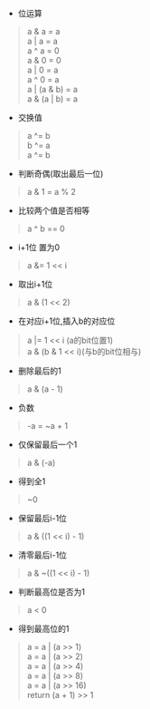 * 位运算
> a & a = a <br>
> a | a = a <br>
> a ^ a = 0 <br>
> a & 0 = 0 <br>
> a | 0 = a <br>
> a ^ 0 = a <br>
> a | (a & b) = a <br>
> a & (a | b) = a

* 交换值
> a ^= b <br>
> b ^= a <br>
> a ^= b <br>

* 判断奇偶(取出最后一位)
> a & 1 = a % 2

* 比较两个值是否相等
> a ^ b == 0

* i+1位 置为0
> a &= 1 << i
 
* 取出i+1位
> a & (1 << 2)

* 在对应i+1位,插入b的对应位
> a |= 1 << i (a的bit位置1) <br>
> a & (b & 1 << i)(与b的bit位相与)

* 删除最后的1
> a & (a - 1)

* 负数
> -a = ~a + 1

* 仅保留最后一个1
> a & (-a)

* 得到全1
> ~0

* 保留最后i-1位
> a & ((1 << i) - 1)

* 清零最后i-1位
> a & ~((1 << i) - 1)

* 判断最高位是否为1
> a < 0

* 得到最高位的1
> a = a | (a >> 1) <br>
> a = a | (a >> 2) <br>
> a = a | (a >> 4) <br>
> a = a | (a >> 8) <br>
> a = a | (a >> 16) <br>
> return (a + 1) >> 1 
